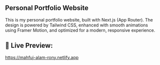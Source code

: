 ## Personal Portfolio Website
This is my personal portfolio website, built with Next.js (App Router).
The design is powered by Tailwind CSS, enhanced with smooth animations using Framer Motion, and optimized for a modern, responsive experience.

## 🔗 Live Preview:
https://mahfuj-alam-rony.netlify.app